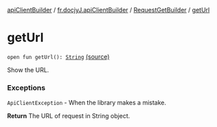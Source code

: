[apiClientBuilder](../../index.md) / [fr.docjyJ.apiClientBuilder](../index.md) / [RequestGetBuilder](index.md) / [getUrl](./get-url.md)

# getUrl

`open fun getUrl(): `[`String`](https://kotlinlang.org/api/latest/jvm/stdlib/kotlin/-string/index.html) [(source)](https://github.com/docjyj/apiClientBuilder/tree/master/src/main/kotlin/fr/docjyJ/apiClientBuilder/RequestGetBuilder.kt#L155)

Show the URL.

### Exceptions

`ApiClientException` - When the library makes a mistake.

**Return**
The URL of request in String object.

